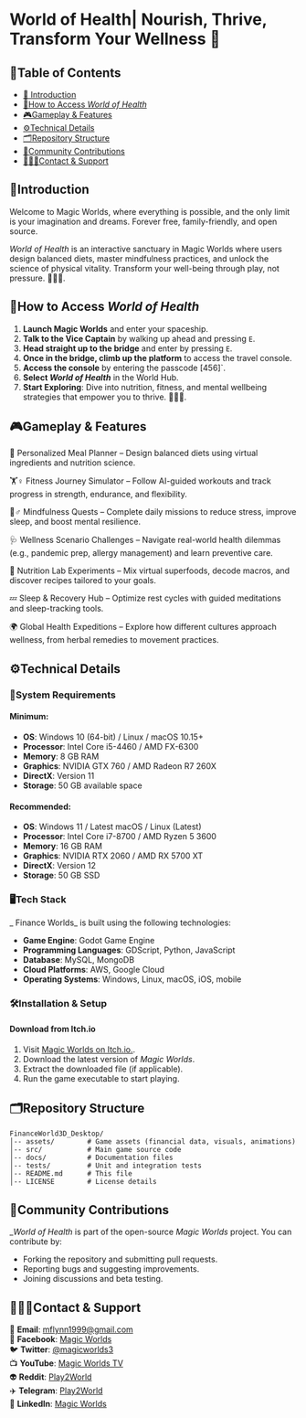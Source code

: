 # **World of Health| Nourish, Thrive, Transform Your Wellness 🌱**

## **🧾Table of Contents**

- [📖 Introduction](#Introduction)
- [🚀How to Access *World of Health*](#How-to-access)
- [🎮Gameplay & Features](#features)
- [⚙️Technical Details](#techdetails)
- [🗂️Repository Structure](#repo-structure)
- [🤝Community Contributions](#contributions)
- [👨🏻‍💻Contact & Support](#contact-support)

## **📖Introduction**<a name="Introduction"></a>

Welcome to Magic Worlds, where everything is possible, and the only limit is your imagination and dreams. Forever free, family-friendly, and open source.

*World of Health* is an interactive sanctuary in Magic Worlds where users design balanced diets, master 
mindfulness practices, and unlock the science of physical vitality. Transform your well-being through play, not 
pressure. 💪🥗💤.


## **🚀How to Access *World of Health***<a name="How-to-access"></a>

1. **Launch Magic Worlds** and enter your spaceship.
2. **Talk to the Vice Captain** by walking up ahead and pressing `E`.
3. **Head straight up to the bridge** and enter by pressing `E`.
4. **Once in the bridge, climb up the platform** to access the travel console.
5. **Access the console** by entering the passcode [456]`.
6. **Select *World of Health*** in the World Hub.
7. **Start Exploring**: Dive into nutrition, fitness, and mental wellbeing strategies that empower you to thrive. 🥗💪🧠.

## **🎮Gameplay & Features**<a name="features"></a>

🌱 Personalized Meal Planner – Design balanced diets using virtual ingredients and nutrition science.

🏋️♀️ Fitness Journey Simulator – Follow AI-guided workouts and track progress in strength, endurance, and flexibility.

🧘♂️ Mindfulness Quests – Complete daily missions to reduce stress, improve sleep, and boost mental resilience.

🩺 Wellness Scenario Challenges – Navigate real-world health dilemmas (e.g., pandemic prep, allergy management) and learn preventive care.

🥦 Nutrition Lab Experiments – Mix virtual superfoods, decode macros, and discover recipes tailored to your goals.

💤 Sleep & Recovery Hub – Optimize rest cycles with guided meditations and sleep-tracking tools.

🌍 Global Health Expeditions – Explore how different cultures approach wellness, from herbal remedies to movement practices.
  


## **⚙️Technical Details**<a name="techdetails"></a>

### **🚨System Requirements**

#### Minimum:

- **OS**: Windows 10 (64-bit) / Linux / macOS 10.15+
- **Processor**: Intel Core i5-4460 / AMD FX-6300
- **Memory**: 8 GB RAM
- **Graphics**: NVIDIA GTX 760 / AMD Radeon R7 260X
- **DirectX**: Version 11
- **Storage**: 50 GB available space

#### Recommended:

- **OS**: Windows 11 / Latest macOS / Linux (Latest)
- **Processor**: Intel Core i7-8700 / AMD Ryzen 5 3600
- **Memory**: 16 GB RAM
- **Graphics**: NVIDIA RTX 2060 / AMD RX 5700 XT
- **DirectX**: Version 12
- **Storage**: 50 GB SSD
  

### **🖥️Tech Stack**

_ Finance Worlds_ is built using the following technologies:
- **Game Engine**: Godot Game Engine
- **Programming Languages**: GDScript, Python, JavaScript
- **Database**: MySQL, MongoDB
- **Cloud Platforms**: AWS, Google Cloud
- **Operating Systems**: Windows, Linux, macOS, iOS, mobile

### **🛠️Installation & Setup**

#### **Download from Itch.io**

1. Visit [Magic Worlds on Itch.io.](https://magicworlds.itch.io/magic-world).
2. Download the latest version of _Magic Worlds_.
3. Extract the downloaded file (if applicable).
4. Run the game executable to start playing.

## **🗂️Repository Structure**<a name="repo-structure"></a>

```plaintext
FinanceWorld3D_Desktop/
│-- assets/        # Game assets (financial data, visuals, animations)
│-- src/           # Main game source code
│-- docs/          # Documentation files
│-- tests/         # Unit and integration tests
│-- README.md      # This file
│-- LICENSE        # License details
```

## **🤝Community Contributions**<a name="contributions"></a>

_*World of Health* is part of the open-source _Magic Worlds_ project. You can contribute by:

- Forking the repository and submitting pull requests.
- Reporting bugs and suggesting improvements.
- Joining discussions and beta testing.

## **👨🏻‍💻Contact & Support**<a name="contact-support"></a>

📧 **Email**: mflynn1999@gmail.com  
📘 **Facebook**: [Magic Worlds](https://www.facebook.com/MagikWorlds)  
🐦 **Twitter**: [@magicworlds3](https://x.com/magicworlds3)  
📺 **YouTube**: [Magic Worlds TV](https://youtube.com/@magicworldstv?si=FHtkbuWJh5aYKmQy)  
👽 **Reddit**: [Play2World](https://www.reddit.com/user/Play2World/)  
✈️ **Telegram**: [Play2World](https://t.me/Play2World)  
🔗 **LinkedIn**: [Magic Worlds](https://www.linkedin.com/company/magic-worlds/)
